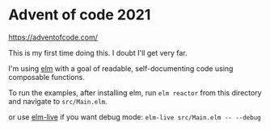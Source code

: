 # Advent of code 2021

<https://adventofcode.com/>

This is my first time doing this. I doubt I'll get very far.

I'm using [elm](https://elm-lang.org/) with a goal of readable,
self-documenting code using composable functions.

To run the examples, after installing elm,
run `elm reactor` from this directory and navigate to `src/Main.elm`.

or use [elm-live](https://github.com/wking-io/elm-live) if you want debug mode:
`elm-live src/Main.elm -- --debug`
